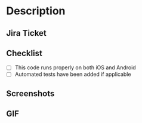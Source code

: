 # Description

<!-- Describe the changes made in this pull request. -->

## Jira Ticket

<!-- Modify this link with the ticket number -->

## Checklist

- [ ] This code runs properly on both iOS and Android
- [ ] Automated tests have been added if applicable

## Screenshots

<!-- Add screenshots of design changes if applicable -->

## GIF

<!-- Post a tangentially-relevant GIF here. This step is required. -->
